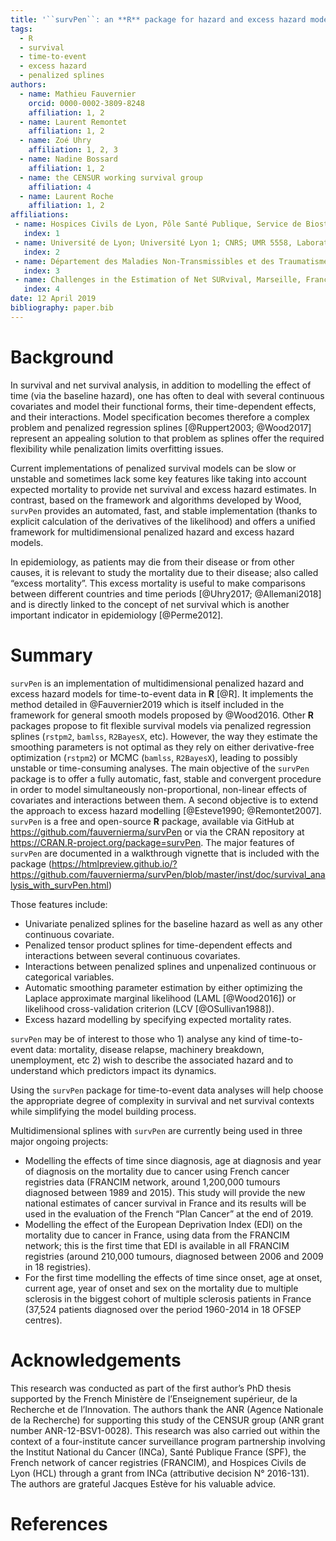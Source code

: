 ```yaml
---
title: '``survPen``: an **R** package for hazard and excess hazard modelling with multidimensional penalized splines'
tags:
  - R
  - survival
  - time-to-event
  - excess hazard
  - penalized splines
authors:
  - name: Mathieu Fauvernier
    orcid: 0000-0002-3809-8248
    affiliation: 1, 2
  - name: Laurent Remontet
    affiliation: 1, 2
  - name: Zoé Uhry
    affiliation: 1, 2, 3
  - name: Nadine Bossard
    affiliation: 1, 2
  - name: the CENSUR working survival group
    affiliation: 4
  - name: Laurent Roche
    affiliation: 1, 2
affiliations:
 - name: Hospices Civils de Lyon, Pôle Santé Publique, Service de Biostatistique - Bioinformatique, Lyon, France
   index: 1
 - name: Université de Lyon; Université Lyon 1; CNRS; UMR 5558, Laboratoire de Biométrie et Biologie Évolutive, Équipe Biostatistique-Santé, Villeurbanne, France
   index: 2
 - name: Département des Maladies Non-Transmissibles et des Traumatismes, Santé Publique France, Saint-Maurice, France
   index: 3
 - name: Challenges in the Estimation of Net SURvival, Marseille, France
   index: 4
date: 12 April 2019
bibliography: paper.bib
---
```


# Background


In survival and net survival analysis, in addition to modelling the effect of time (via the baseline hazard), 
one has often to deal with several continuous covariates and model their functional forms, their time-dependent 
effects, and their interactions. Model specification becomes therefore a complex problem and penalized regression 
splines [@Ruppert2003; @Wood2017] represent an appealing solution to that problem as splines offer the required 
flexibility while penalization limits overfitting issues. 

Current implementations of penalized survival models can be slow or unstable and sometimes lack some key features 
like taking into account expected mortality to provide net survival and excess hazard estimates. In contrast, based 
on the framework and algorithms developed by Wood, ``survPen`` provides an automated, fast, and stable implementation 
(thanks to explicit calculation of the derivatives of the likelihood) and offers a unified framework for 
multidimensional penalized hazard and excess hazard models.

In epidemiology, as patients may die from their disease or from other causes, it is relevant to study the mortality 
due to their disease; also called “excess mortality”. This excess mortality is useful to make comparisons between 
different countries and time periods [@Uhry2017; @Allemani2018] and is directly linked to the concept 
of net survival which is another important indicator in epidemiology [@Perme2012]. 


# Summary

``survPen`` is an implementation of multidimensional penalized hazard and excess hazard models 
for time-to-event data in **R** [@R]. It implements the method detailed in 
@Fauvernier2019 which is itself included in the framework for general smooth models 
proposed by @Wood2016.
Other **R** packages propose to fit flexible survival models via penalized regression splines 
(``rstpm2``, ``bamlss``, ``R2BayesX``, etc). However, the way they estimate the smoothing parameters is not optimal
as they rely on either derivative-free optimization (``rstpm2``) or MCMC (``bamlss``, ``R2BayesX``), leading to possibly
unstable or time-consuming analyses.
The main objective of the ``survPen`` package is to offer a fully automatic, fast, stable and convergent 
procedure in order to model simultaneously non-proportional, non-linear effects of covariates and 
interactions between them. A second objective is to extend the approach to excess hazard modelling 
[@Esteve1990; @Remontet2007].
``survPen`` is a free and open-source **R** package, available via GitHub at https://github.com/fauvernierma/survPen or via
the CRAN repository at https://CRAN.R-project.org/package=survPen. 
The major features of ``survPen`` are documented in a walkthrough vignette that is included with the package (https://htmlpreview.github.io/?https://github.com/fauvernierma/survPen/blob/master/inst/doc/survival_analysis_with_survPen.html)

Those features include:

 - Univariate penalized splines for the baseline hazard as well as any other continuous covariate.
 - Penalized tensor product splines for time-dependent effects and interactions between several 
 continuous covariates.
 - Interactions between penalized splines and unpenalized continuous or categorical variables.
 - Automatic smoothing parameter estimation by either optimizing the Laplace approximate marginal 
 likelihood (LAML [@Wood2016]) or likelihood cross-validation criterion (LCV [@OSullivan1988]).
 - Excess hazard modelling by specifying expected mortality rates.

``survPen`` may be of interest to those who 1) analyse any kind of time-to-event data: mortality, disease relapse, 
machinery breakdown, unemployment, etc 2) wish to describe the associated hazard and to understand which predictors 
impact its dynamics.

Using the ``survPen`` package for time-to-event data analyses will help choose the appropriate degree of 
complexity in survival and net survival contexts while simplifying the model building process.


Multidimensional splines with ``survPen`` are currently being used in three major ongoing projects:

 - Modelling the effects of time since diagnosis, age at diagnosis and year of diagnosis on the mortality 
 due to cancer using French cancer registries data (FRANCIM network, around 1,200,000 tumours diagnosed 
 between 1989 and 2015). This study will provide the new national estimates of cancer survival in France and 
 its results will be used in the evaluation of the French “Plan Cancer” at the end of 2019.
 - Modelling the effect of the European Deprivation Index (EDI) on the mortality due to cancer in France, using 
 data from the FRANCIM network; this is the first time that EDI is available in all FRANCIM registries 
 (around 210,000 tumours, diagnosed between 2006 and 2009 in 18 registries).
 - For the first time modelling the effects of time since onset, age at onset, current age, year of onset and 
 sex on the mortality due to multiple sclerosis in the biggest cohort of multiple sclerosis patients in France 
 (37,524 patients diagnosed over the period 1960-2014 in 18 OFSEP centres).



# Acknowledgements
This research was conducted as part of the first author’s PhD thesis supported by the French Ministère 
de lʼEnseignement supérieur, de la Recherche et de lʼInnovation. The authors thank the ANR (Agence 
Nationale de la Recherche) for supporting this study of the CENSUR group (ANR grant number ANR-12-BSV1-0028). 
This research was also carried out within the context of a four-institute cancer surveillance program 
partnership involving the Institut National du Cancer (INCa), Santé Publique France (SPF), the French 
network of cancer registries (FRANCIM), and Hospices Civils de Lyon (HCL) through a grant from INCa 
(attributive decision N° 2016-131). The authors are grateful Jacques Estève for his valuable advice.


# References















